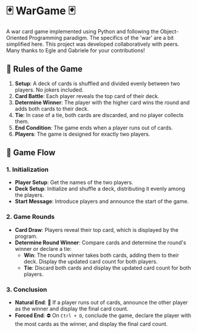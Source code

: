 # 🃏 WarGame 🃏

A war card game implemented using Python and following the Object-Oriented Programming paradigm. The specifics of the 'war' are a bit simplified here. This project was developed collaboratively with peers. Many thanks to Egle and Gabriele for your contributions!

## 📜 Rules of the Game

1. **Setup**: A deck of cards is shuffled and divided evenly between two players. No jokers included.
2. **Card Battle**: Each player reveals the top card of their deck.
3. **Determine Winner**: The player with the higher card wins the round and adds both cards to their deck.
4. **Tie**: In case of a tie, both cards are discarded, and no player collects them.
5. **End Condition**: The game ends when a player runs out of cards.
6. **Players**: The game is designed for exactly two players.

## 🔄 Game Flow

### 1. Initialization
- **Player Setup**: Get the names of the two players.
- **Deck Setup**: Initialize and shuffle a deck, distributing it evenly among the players.
- **Start Message**: Introduce players and announce the start of the game.

### 2. Game Rounds
- **Card Draw**: Players reveal their top card, which is displayed by the program.
- **Determine Round Winner**: Compare cards and determine the round's winner or declare a tie:
  - **Win**: The round’s winner takes both cards, adding them to their deck. Display the updated card count for both players.
  - **Tie**: Discard both cards and display the updated card count for both players.

### 3. Conclusion
- **Natural End**: 🏅 If a player runs out of cards, announce the other player as the winner and display the final card count.
- **Forced End**: ⛔ On `Ctrl + D`, conclude the game, declare the player with the most cards as the winner, and display the final card count.





